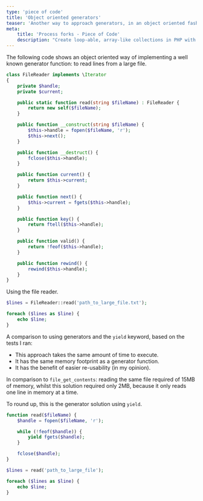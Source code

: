 ```yaml
---
type: 'piece of code'
title: 'Object oriented generators'
teaser: 'Another way to approach generators, in an object oriented fashion.'
meta:
    title: 'Process forks - Piece of Code'
    description: "Create loop-able, array-like collections in PHP with type checking.\n"
---
```


The following code shows an object oriented way of implementing a well known generator function: to read lines from a large file. 

```php
class FileReader implements \Iterator 
{
    private $handle;
    private $current;

    public static function read(string $fileName) : FileReader {
        return new self($fileName);
    }

    public function __construct(string $fileName) {
        $this->handle = fopen($fileName, 'r');
        $this->next();
    }

    public function __destruct() {
        fclose($this->handle);
    }

    public function current() {
        return $this->current;
    }

    public function next() {
        $this->current = fgets($this->handle);
    }

    public function key() {
        return ftell($this->handle);
    }

    public function valid() {
        return !feof($this->handle);
    }

    public function rewind() {
        rewind($this->handle);
    }
}
```

Using the file reader.

```php
$lines = FileReader::read('path_to_large_file.txt');

foreach ($lines as $line) {
    echo $line;
}
```

A comparison to using generators and the `yield` keyword, based on the tests I ran:

- This approach takes the same amount of time to execute.
- It has the same memory footprint as a generator function.
- It has the benefit of easier re-usability (in my opinion).

In comparison to `file_get_contents`: reading the same file required of 15MB of memory, whilst 
this solution required only 2MB, because it only reads one line in memory at a time.

To round up, this is the generator solution using `yield`.

```php
function read($fileName) {
    $handle = fopen($fileName, 'r');

    while (!feof($handle)) {
        yield fgets($handle);
    }

    fclose($handle);
}

$lines = read('path_to_large_file');

foreach ($lines as $line) {
    echo $line;
}
```
